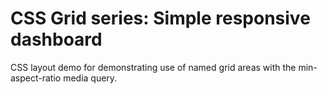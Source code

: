 # CSS Grid series: Simple responsive dashboard

CSS layout demo for demonstrating use of named grid areas with the min-aspect-ratio media query.
